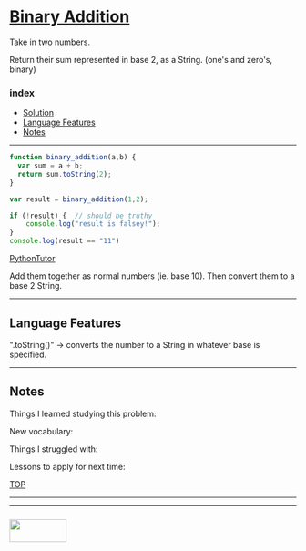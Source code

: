# [Binary Addition](https://www.codewars.com/kata/binary-addition)

Take in two numbers.

Return their sum represented in base 2, as a String. (one's and zero's, binary)

### index
* [Solution](#solution)
* [Language Features](#language-features)
* [Notes](#notes)

___

```js 
function binary_addition(a,b) {
  var sum = a + b;
  return sum.toString(2);
}

var result = binary_addition(1,2);

if (!result) { 	// should be truthy
	console.log("result is falsey!");
}
console.log(result == "11")

```
[PythonTutor](https://goo.gl/kAsDVH)

Add them together as normal numbers (ie. base 10).  Then convert them to a base 2 String.

___

## Language Features


".toString()" -> converts the number to a String in whatever base is specified.


___

## Notes

Things I learned studying this problem:


New vocabulary:


Things I struggled with:


Lessons to apply for next time:



[TOP](#binary-addition)

___
___
### <a href="http://elewa.education/blog" target="_blank"><img src="https://user-images.githubusercontent.com/18554853/34921062-506450ae-f97d-11e7-875f-6feeb26ad72d.png" width="100" height="40"/></a>
